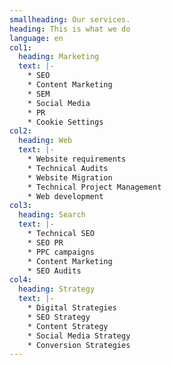 ```yaml
---
smallheading: Our services.
heading: This is what we do
language: en
col1:
  heading: Marketing
  text: |-
    * SEO
    * Content Marketing
    * SEM
    * Social Media
    * PR
    * C﻿ookie Settings
col2:
  heading: Web
  text: |-
    * Website requirements 
    * Technical Audits
    * Website Migration
    * Technical Project Management
    * Web development
col3:
  heading: Search
  text: |-
    * Technical SEO 
    * SEO PR
    * PPC campaigns
    * Content Marketing 
    * SEO Audits
col4:
  heading: Strategy
  text: |-
    * Digital Strategies
    * SEO Strategy
    * Content Strategy
    * Social Media Strategy
    * Conversion Strategies
---
```


